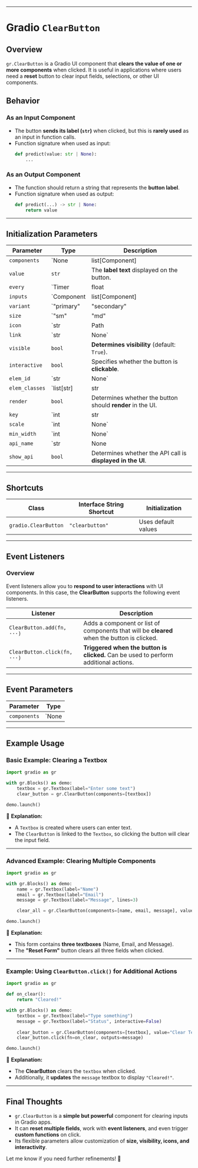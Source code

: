 
---

# **Gradio `ClearButton`**  

## **Overview**  
`gr.ClearButton` is a Gradio UI component that **clears the value of one or more components** when clicked. It is useful in applications where users need a **reset** button to clear input fields, selections, or other UI components.  

## **Behavior**  

### **As an Input Component**  
- The button **sends its label (`str`)** when clicked, but this is **rarely used** as an input in function calls.  
- Function signature when used as input:  
  ```python
  def predict(value: str | None):
      ...
  ```

### **As an Output Component**  
- The function should return a string that represents the **button label**.  
- Function signature when used as output:  
  ```python
  def predict(...) -> str | None:
      return value
  ```

---

## **Initialization Parameters**  

| **Parameter**  | **Type**  | **Description**  |
|---------------|-----------|------------------|
| `components`  | `None | list[Component] | Component` | Specifies the list of components that will be cleared when the button is clicked. |
| `value`  | `str`  | The **label text** displayed on the button. |
| `every`  | `Timer | float | None` | Defines whether the component updates automatically at a given time interval. |
| `inputs`  | `Component | list[Component] | set[Component] | None` | Defines which components affect this button. |
| `variant`  | `"primary" | "secondary" | "stop"` | Defines the button's style variant. |
| `size`  | `"sm" | "md" | "lg"` | Specifies the button size (`small`, `medium`, `large`). |
| `icon`  | `str | Path | None` | Adds an **icon** to the button (e.g., a reset icon). |
| `link`  | `str | None` | Turns the button into a clickable **link** instead of a functional button. |
| `visible`  | `bool`  | **Determines visibility** (default: `True`). |
| `interactive`  | `bool`  | Specifies whether the button is **clickable**. |
| `elem_id`  | `str | None`  | Assigns a **unique HTML ID** for CSS customization. |
| `elem_classes`  | `list[str] | str | None`  | Assigns **CSS classes** for custom styling. |
| `render`  | `bool`  | Determines whether the button should **render** in the UI. |
| `key`  | `int | str | None`  | Assigns a unique identifier for **session state** persistence. |
| `scale`  | `int | None`  | Defines the button **size ratio** in a row layout. |
| `min_width`  | `int | None`  | Specifies the **minimum width** of the button. |
| `api_name`  | `str | None | "False"`  | Assigns an **API name** for external access. |
| `show_api`  | `bool`  | Determines whether the API call is **displayed in the UI**. |

---

## **Shortcuts**  
| **Class** | **Interface String Shortcut** | **Initialization** |
|-----------|---------------------------|----------------|
| `gradio.ClearButton` | `"clearbutton"` | Uses default values |

---

## **Event Listeners**  

### **Overview**  
Event listeners allow you to **respond to user interactions** with UI components. In this case, the **ClearButton** supports the following event listeners.

| **Listener**  | **Description**  |
|--------------|-----------------|
| `ClearButton.add(fn, ···)`  | Adds a component or list of components that will be **cleared** when the button is clicked. |
| `ClearButton.click(fn, ···)`  | **Triggered when the button is clicked.** Can be used to perform additional actions. |

---

## **Event Parameters**  

| **Parameter** | **Type** |
|--------------|----------|
| `components` | `None | Component | list[Component]` |

---

## **Example Usage**  

### **Basic Example: Clearing a Textbox**  
```python
import gradio as gr

with gr.Blocks() as demo:
    textbox = gr.Textbox(label="Enter some text")
    clear_button = gr.ClearButton(components=[textbox])

demo.launch()
```
📌 **Explanation:**  
- A `Textbox` is created where users can enter text.  
- The `ClearButton` is linked to the `Textbox`, so clicking the button will clear the input field.

---

### **Advanced Example: Clearing Multiple Components**  
```python
import gradio as gr

with gr.Blocks() as demo:
    name = gr.Textbox(label="Name")
    email = gr.Textbox(label="Email")
    message = gr.Textbox(label="Message", lines=3)

    clear_all = gr.ClearButton(components=[name, email, message], value="Reset Form")

demo.launch()
```
📌 **Explanation:**  
- This form contains **three textboxes** (Name, Email, and Message).  
- The **"Reset Form"** button clears all three fields when clicked.

---

### **Example: Using `ClearButton.click()` for Additional Actions**  
```python
import gradio as gr

def on_clear():
    return "Cleared!"

with gr.Blocks() as demo:
    textbox = gr.Textbox(label="Type something")
    message = gr.Textbox(label="Status", interactive=False)
    
    clear_button = gr.ClearButton(components=[textbox], value="Clear Text")
    clear_button.click(fn=on_clear, outputs=message)

demo.launch()
```
📌 **Explanation:**  
- The **ClearButton** clears the `textbox` when clicked.  
- Additionally, it **updates** the `message` textbox to display `"Cleared!"`.

---

## **Final Thoughts**  
- `gr.ClearButton` is a **simple but powerful** component for clearing inputs in Gradio apps.  
- It can **reset multiple fields**, work with **event listeners**, and even trigger **custom functions** on click.  
- Its flexible parameters allow customization of **size, visibility, icons, and interactivity**.

Let me know if you need further refinements! 🚀